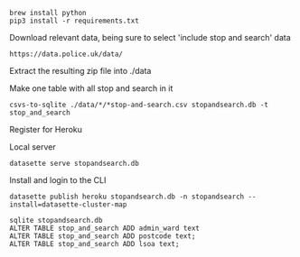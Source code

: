 ```
brew install python
pip3 install -r requirements.txt
```

Download relevant data, being sure to select 'include stop and search' data

`https://data.police.uk/data/`

Extract the resulting zip file into ./data

Make one table with all stop and search in it

`csvs-to-sqlite ./data/*/*stop-and-search.csv stopandsearch.db -t stop_and_search`

Register for Heroku

Local server

`datasette serve stopandsearch.db`

Install and login to the CLI

`datasette publish heroku stopandsearch.db -n stopandsearch --install=datasette-cluster-map`


```
sqlite stopandsearch.db
ALTER TABLE stop_and_search ADD admin_ward text
ALTER TABLE stop_and_search ADD postcode text;
ALTER TABLE stop_and_search ADD lsoa text;
```
